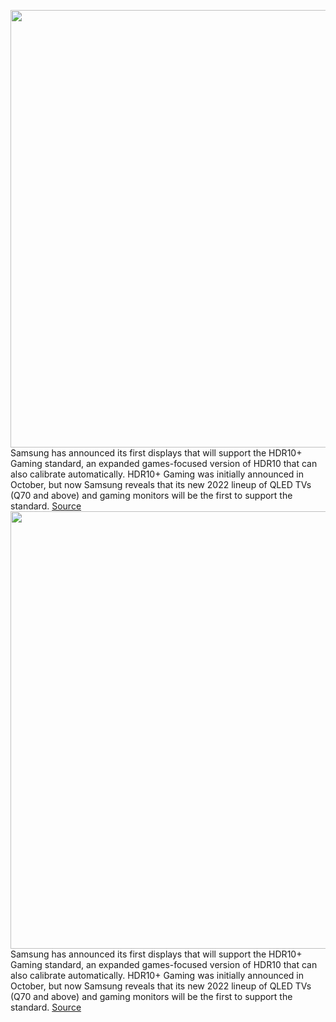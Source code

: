 <img src='https://cdn.vox-cdn.com/thumbor/fqsngwYr0Txq2-pKdxf14YkKq8E=/0x0:1000x563/1200x800/filters:focal(420x202:580x362)/cdn.vox-cdn.com/uploads/chorus_image/image/70312674/HDR10_GAMING_Standard_main2.0.jpg' width='700px' /><br/>
Samsung has announced its first displays that will support the HDR10+ Gaming standard, an expanded games-focused version of HDR10 that can also calibrate automatically. HDR10+ Gaming was initially announced in October, but now Samsung reveals that its new 2022 lineup of QLED TVs (Q70 and above) and gaming monitors will be the first to support the standard.
<a href='https://www.theverge.com/2021/12/23/22851652/samsung-hdr10-plus-gaming-displays-monitors-qled-tvs'> Source <a/><img src='https://cdn.vox-cdn.com/thumbor/fqsngwYr0Txq2-pKdxf14YkKq8E=/0x0:1000x563/1200x800/filters:focal(420x202:580x362)/cdn.vox-cdn.com/uploads/chorus_image/image/70312674/HDR10_GAMING_Standard_main2.0.jpg' width='700px' /><br/>
Samsung has announced its first displays that will support the HDR10+ Gaming standard, an expanded games-focused version of HDR10 that can also calibrate automatically. HDR10+ Gaming was initially announced in October, but now Samsung reveals that its new 2022 lineup of QLED TVs (Q70 and above) and gaming monitors will be the first to support the standard.
<a href='https://www.theverge.com/2021/12/23/22851652/samsung-hdr10-plus-gaming-displays-monitors-qled-tvs'> Source <a/>
